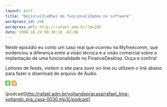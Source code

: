 ```yaml
--- 
layout: post
title: "Decis\xC3\xB5es de funcionalidades no software"
wordpress_id: 266
wordpress_url: http://rafael.adm.br/?p=266
date: 2008-10-29 00:38:16 -02:00
---
```

Neste episódio eu conto um caso real que ocorreu na Myfreecomm, que evidenciou a diferença entre a visão técnica e a visão comercial sobre a implantação de uma funcionalidade no FinanceDesktop. Ouça e confira!

Leitores de feeds, visitem o site para ouvir on-line ou utilizem o link abaixo para fazer o download do arquivo de Áudio.

<a class="noborder" href="http://rafael.adm.br/voltandopracasa/rafael_lima-voltando_pra_casa-0030.mp3" title="Download"><img src="/wp-content/themes/rafael_lima-rockinblue/images/download_green.gif" border="0" alt="Download" /></a> <a class="noborder" href="http://feeds.feedburner.com/rafael_lima_podcast" title="RSS"><img src="/wp-content/themes/rafael_lima-rockinblue/images/icn-feed-16x16.png" border="0" alt="RSS" /></a>

[podcast]http://rafael.adm.br/voltandopracasa/rafael_lima-voltando_pra_casa-0030.mp3[/podcast]
